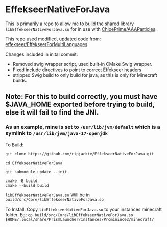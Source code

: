 # EffekseerNativeForJava

This is primarily a repo to allow me to build the shared library `libEffekseerNativeForJava.so` for in use with [ChloePrime/AAAParticles](https://github.com/ChloePrime/AAAParticles).

This repo used modified, updated code from:
[effekseer/EffekseerForMultiLanguages](https://github.com/effekseer/EffekseerForMultiLanguages)

Changes included in inital commit:
- Removed swig wrapper script, used built-in CMake Swig wrapper.
- Fixed include directives to point to correct Effekseer headers
- stripped Swig build to only build for java, as this is only for Minecraft builds.

## Note: For this to build correctly, you must have $JAVA_HOME exported before trying to build, else it will fail to find the JNI.
### As an example, mine is set to `/usr/lib/jvm/default` which is a symlink to `/usr/lib/jvm/java-17-openjdk`

To Build:
```
git clone https://github.com/ripjackie/EffekseerNativeForJava.git

cd EffekseerNativeForJava

git submodule update --init

cmake -B build
cmake --build build
```
`libEffekseerNativeForJava.so` Will be in `build/src/Core/libEffekseerNativeForJava.so`

To Install:
Copy `libEffekseerNativeForJava.so` to your instances minecraft folder. Eg:
`cp build/src/Core/libEffekseerNativeForJava.so $HOME/.local/share/PrismLauncher/instances/Prominince2/minecraft/`
